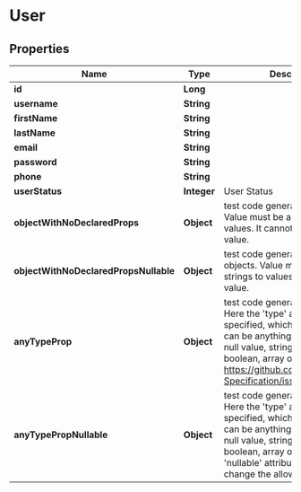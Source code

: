 

# User

## Properties

Name | Type | Description | Notes
------------ | ------------- | ------------- | -------------
**id** | **Long** |  |  [optional]
**username** | **String** |  |  [optional]
**firstName** | **String** |  |  [optional]
**lastName** | **String** |  |  [optional]
**email** | **String** |  |  [optional]
**password** | **String** |  |  [optional]
**phone** | **String** |  |  [optional]
**userStatus** | **Integer** | User Status |  [optional]
**objectWithNoDeclaredProps** | **Object** | test code generation for objects Value must be a map of strings to values. It cannot be the &#39;null&#39; value. |  [optional]
**objectWithNoDeclaredPropsNullable** | **Object** | test code generation for nullable objects. Value must be a map of strings to values or the &#39;null&#39; value. |  [optional]
**anyTypeProp** | **Object** | test code generation for any type Here the &#39;type&#39; attribute is not specified, which means the value can be anything, including the null value, string, number, boolean, array or object. See https://github.com/OAI/OpenAPI-Specification/issues/1389 |  [optional]
**anyTypePropNullable** | **Object** | test code generation for any type Here the &#39;type&#39; attribute is not specified, which means the value can be anything, including the null value, string, number, boolean, array or object. The &#39;nullable&#39; attribute does not change the allowed values. |  [optional]



